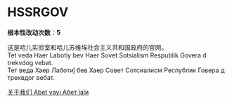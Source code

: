 HSSRGOV
======

**根本性改动次数**：**5**

这是哈儿实验室和哈儿苏维埃社会主义共和国政府的官网。  
Tet veda Haer Labotiy bev Haer Sovet  Sotsialism Respublik Govera d trekvdog vebat.  
Тет веда Хаер Лаботиĵ бев Хаер Совет Сотсиалисм Республик Говера д треквдог вебат.

[关于我们 Abet yayi Абет ĵаĵи](https://hssrgov.github.io/about/)

